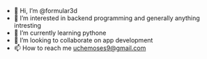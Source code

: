 - 👋 Hi, I’m @formular3d
- 👀 I’m interested in backend programming and generally anything intresting
- 🌱 I’m currently learning pythone
- 💞️ I’m looking to collaborate on app development
- 📫 How to reach me uchemoses9@gmail.com

<!---
formular3d/formular3d is a ✨ special ✨ i read write and analse code. i know pyhtone and my major intrest is data analysis. my emial is available so am i for any project 
 
--->
